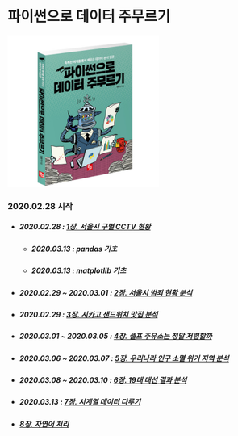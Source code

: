 # 파이썬으로 데이터 주무르기

<img src="./img/title.jpg" width="300" height="300"></img>

### 2020.02.28 시작

- ##### 2020.02.28 : [1장. 서울시 구별 CCTV 현황](https://github.com/samuel950523/PythonDataBook/tree/master/1.Seoul_CCTV)
  + ##### 2020.03.13 : pandas 기초
  + ##### 2020.03.13 : matplotlib 기초
- ##### 2020.02.29 ~ 2020.03.01 : [2장. 서울시 범죄 현황 분석](https://github.com/samuel950523/PythonDataBook/tree/master/2.Seoul_Crime)
- ##### 2020.02.29 : [3장. 시카고 샌드위치 맛집 분석](https://github.com/samuel950523/PythonDataBook/tree/master/3.Chicago_Sandwich)
- ##### 2020.03.01 ~ 2020.03.05 : [4장. 셀프 주유소는 정말 저렴할까](https://github.com/samuel950523/PythonDataBook/tree/master/4.Self_Oil_Station)
- ##### 2020.03.06 ~ 2020.03.07 : [5장. 우리나라 인구 소멸 위기 지역 분석](https://github.com/samuel950523/PythonDataBook/tree/master/5.Korean_Population_Warning)
- ##### 2020.03.08 ~ 2020.03.10 : [6장. 19대 대선 결과 분석](https://github.com/samuel950523/PythonDataBook/tree/master/6.19th_Election_Result)
- ##### 2020.03.13 : [7장. 시계열 데이터 다루기](https://github.com/samuel950523/PythonDataBook/tree/master/7.Time_Series_Data_Handle)
- ##### [8장. 자연어 처리](https://github.com/samuel950523/PythonDataBook/tree/master/8.Natural_Language_Processing)
